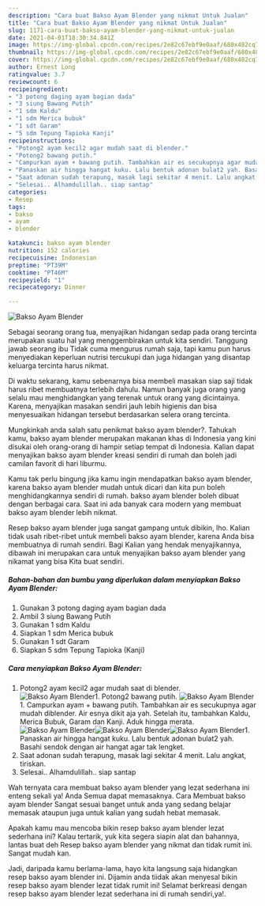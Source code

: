 ```yaml
---
description: "Cara buat Bakso Ayam Blender yang nikmat Untuk Jualan"
title: "Cara buat Bakso Ayam Blender yang nikmat Untuk Jualan"
slug: 1171-cara-buat-bakso-ayam-blender-yang-nikmat-untuk-jualan
date: 2021-04-01T18:30:34.841Z
image: https://img-global.cpcdn.com/recipes/2e82c67ebf9e0aaf/680x482cq70/bakso-ayam-blender-foto-resep-utama.jpg
thumbnail: https://img-global.cpcdn.com/recipes/2e82c67ebf9e0aaf/680x482cq70/bakso-ayam-blender-foto-resep-utama.jpg
cover: https://img-global.cpcdn.com/recipes/2e82c67ebf9e0aaf/680x482cq70/bakso-ayam-blender-foto-resep-utama.jpg
author: Ernest Long
ratingvalue: 3.7
reviewcount: 6
recipeingredient:
- "3 potong daging ayam bagian dada"
- "3 siung Bawang Putih"
- "1 sdm Kaldu"
- "1 sdm Merica bubuk"
- "1 sdt Garam"
- "5 sdm Tepung Tapioka Kanji"
recipeinstructions:
- "Potong2 ayam kecil2 agar mudah saat di blender."
- "Potong2 bawang putih."
- "Campurkan ayam + bawang putih. Tambahkan air es secukupnya agar mudah diblender. Air esnya dikit aja yah. Setelah itu, tambahkan Kaldu, Merica Bubuk, Garam dan Kanji. Aduk hingga merata."
- "Panaskan air hingga hangat kuku. Lalu bentuk adonan bulat2 yah. Basahi sendok dengan air hangat agar tak lengket."
- "Saat adonan sudah terapung, masak lagi sekitar 4 menit. Lalu angkat, tiriskan."
- "Selesai.. Alhamdulillah.. siap santap"
categories:
- Resep
tags:
- bakso
- ayam
- blender

katakunci: bakso ayam blender 
nutrition: 152 calories
recipecuisine: Indonesian
preptime: "PT39M"
cooktime: "PT46M"
recipeyield: "1"
recipecategory: Dinner

---
```



![Bakso Ayam Blender](https://img-global.cpcdn.com/recipes/2e82c67ebf9e0aaf/680x482cq70/bakso-ayam-blender-foto-resep-utama.jpg)

Sebagai seorang orang tua, menyajikan hidangan sedap pada orang tercinta merupakan suatu hal yang menggembirakan untuk kita sendiri. Tanggung jawab seorang ibu Tidak cuma mengurus rumah saja, tapi kamu pun harus menyediakan keperluan nutrisi tercukupi dan juga hidangan yang disantap keluarga tercinta harus nikmat.

Di waktu  sekarang, kamu sebenarnya bisa membeli masakan siap saji tidak harus ribet membuatnya terlebih dahulu. Namun banyak juga orang yang selalu mau menghidangkan yang terenak untuk orang yang dicintainya. Karena, menyajikan masakan sendiri jauh lebih higienis dan bisa menyesuaikan hidangan tersebut berdasarkan selera orang tercinta. 



Mungkinkah anda salah satu penikmat bakso ayam blender?. Tahukah kamu, bakso ayam blender merupakan makanan khas di Indonesia yang kini disukai oleh orang-orang di hampir setiap tempat di Indonesia. Kalian dapat menyajikan bakso ayam blender kreasi sendiri di rumah dan boleh jadi camilan favorit di hari liburmu.

Kamu tak perlu bingung jika kamu ingin mendapatkan bakso ayam blender, karena bakso ayam blender mudah untuk dicari dan kita pun boleh menghidangkannya sendiri di rumah. bakso ayam blender boleh dibuat dengan berbagai cara. Saat ini ada banyak cara modern yang membuat bakso ayam blender lebih nikmat.

Resep bakso ayam blender juga sangat gampang untuk dibikin, lho. Kalian tidak usah ribet-ribet untuk membeli bakso ayam blender, karena Anda bisa membuatnya di rumah sendiri. Bagi Kalian yang hendak menyajikannya, dibawah ini merupakan cara untuk menyajikan bakso ayam blender yang nikamat yang bisa Kita buat sendiri.

<!--inarticleads1-->

##### Bahan-bahan dan bumbu yang diperlukan dalam menyiapkan Bakso Ayam Blender:

1. Gunakan 3 potong daging ayam bagian dada
1. Ambil 3 siung Bawang Putih
1. Gunakan 1 sdm Kaldu
1. Siapkan 1 sdm Merica bubuk
1. Gunakan 1 sdt Garam
1. Siapkan 5 sdm Tepung Tapioka (Kanji)




<!--inarticleads2-->

##### Cara menyiapkan Bakso Ayam Blender:

1. Potong2 ayam kecil2 agar mudah saat di blender.
<img src="https://img-global.cpcdn.com/steps/5fb404b303abbe25/160x128cq70/bakso-ayam-blender-langkah-memasak-1-foto.jpg" alt="Bakso Ayam Blender">1. Potong2 bawang putih.
<img src="https://img-global.cpcdn.com/steps/19ec36000bfb301e/160x128cq70/bakso-ayam-blender-langkah-memasak-2-foto.jpg" alt="Bakso Ayam Blender">1. Campurkan ayam + bawang putih. Tambahkan air es secukupnya agar mudah diblender. Air esnya dikit aja yah. Setelah itu, tambahkan Kaldu, Merica Bubuk, Garam dan Kanji. Aduk hingga merata.
<img src="https://img-global.cpcdn.com/steps/f0f473975b9e55cd/160x128cq70/bakso-ayam-blender-langkah-memasak-3-foto.jpg" alt="Bakso Ayam Blender"><img src="https://img-global.cpcdn.com/steps/7b17d5fa542790b5/160x128cq70/bakso-ayam-blender-langkah-memasak-3-foto.jpg" alt="Bakso Ayam Blender"><img src="https://img-global.cpcdn.com/steps/296b3c8a7e0ee7eb/160x128cq70/bakso-ayam-blender-langkah-memasak-3-foto.jpg" alt="Bakso Ayam Blender">1. Panaskan air hingga hangat kuku. Lalu bentuk adonan bulat2 yah. Basahi sendok dengan air hangat agar tak lengket.
1. Saat adonan sudah terapung, masak lagi sekitar 4 menit. Lalu angkat, tiriskan.
1. Selesai.. Alhamdulillah.. siap santap




Wah ternyata cara membuat bakso ayam blender yang lezat sederhana ini enteng sekali ya! Anda Semua dapat memasaknya. Cara Membuat bakso ayam blender Sangat sesuai banget untuk anda yang sedang belajar memasak ataupun juga untuk kalian yang sudah hebat memasak.

Apakah kamu mau mencoba bikin resep bakso ayam blender lezat sederhana ini? Kalau tertarik, yuk kita segera siapin alat dan bahannya, lantas buat deh Resep bakso ayam blender yang nikmat dan tidak rumit ini. Sangat mudah kan. 

Jadi, daripada kamu berlama-lama, hayo kita langsung saja hidangkan resep bakso ayam blender ini. Dijamin anda tiidak akan menyesal bikin resep bakso ayam blender lezat tidak rumit ini! Selamat berkreasi dengan resep bakso ayam blender lezat sederhana ini di rumah sendiri,ya!.

